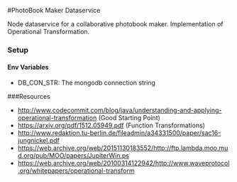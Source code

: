 
#PhotoBook Maker  Dataservice

Node dataservice for a collaborative photobook maker. Implementation of Operational Transformation.

### Setup

#### Env Variables
- DB_CON_STR: The mongodb connection string


###Resources

* http://www.codecommit.com/blog/java/understanding-and-applying-operational-transformation (Good Starting Point)
* https://arxiv.org/pdf/1512.05949.pdf (Function Transformations)
* http://www.redaktion.tu-berlin.de/fileadmin/a34331500/paper/sac16-jungnickel.pdf
* https://web.archive.org/web/20151130183552/http://ftp.lambda.moo.mud.org/pub/MOO/papers/JupiterWin.ps
* https://web.archive.org/web/20100314122942/http://www.waveprotocol.org/whitepapers/operational-transform